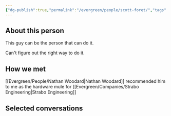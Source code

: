 ```yaml
---
{"dg-publish":true,"permalink":"/evergreen/people/scott-foret/","tags":["people"]}
---
```


## About this person

This guy can be the person that can do it.

Can't figure out the right way to do it.


## How we met
[[Evergreen/People/Nathan Woodard\|Nathan Woodard]] recommended him to me as the hardware mule for [[Evergreen/Companies/Strabo Engineering\|Strabo Engineering]]

## Selected conversations
